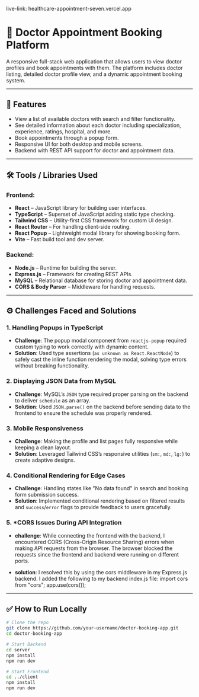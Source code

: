 live-link: healthcare-appointment-seven.vercel.app

# 🏥 Doctor Appointment Booking Platform

A responsive full-stack web application that allows users to view doctor profiles and book appointments with them. The platform includes doctor listing, detailed doctor profile view, and a dynamic appointment booking system.

---

## 🚀 Features

- View a list of available doctors with search and filter functionality.
- See detailed information about each doctor including specialization, experience, ratings, hospital, and more.
- Book appointments through a popup form.
- Responsive UI for both desktop and mobile screens.
- Backend with REST API support for doctor and appointment data.

---

## 🛠️ Tools / Libraries Used

### Frontend:

- **React** – JavaScript library for building user interfaces.
- **TypeScript** – Superset of JavaScript adding static type checking.
- **Tailwind CSS** – Utility-first CSS framework for custom UI design.
- **React Router** – For handling client-side routing.
- **React Popup** – Lightweight modal library for showing booking form.
- **Vite** – Fast build tool and dev server.

### Backend:

- **Node.js** – Runtime for building the server.
- **Express.js** – Framework for creating REST APIs.
- **MySQL** – Relational database for storing doctor and appointment data.
- **CORS & Body Parser** – Middleware for handling requests.

---

## ⚙️ Challenges Faced and Solutions

### 1. **Handling Popups in TypeScript**

- **Challenge**: The popup modal component from `reactjs-popup` required custom typing to work correctly with dynamic content.
- **Solution**: Used type assertions (`as unknown as React.ReactNode`) to safely cast the inline function rendering the modal, solving type errors without breaking functionality.

### 2. **Displaying JSON Data from MySQL**

- **Challenge**: MySQL’s `JSON` type required proper parsing on the backend to deliver `schedule` as an array.
- **Solution**: Used `JSON.parse()` on the backend before sending data to the frontend to ensure the schedule was properly rendered.

### 3. **Mobile Responsiveness**

- **Challenge**: Making the profile and list pages fully responsive while keeping a clean layout.
- **Solution**: Leveraged Tailwind CSS’s responsive utilities (`sm:`, `md:`, `lg:`) to create adaptive designs.

### 4. **Conditional Rendering for Edge Cases**

- **Challenge**: Handling states like "No data found" in search and booking form submission success.
- **Solution**: Implemented conditional rendering based on filtered results and `success`/`error` flags to provide feedback to users gracefully.

### 5. **\*CORS Issues During API Integration**

- **challenge**: While connecting the frontend with the backend, I encountered CORS (Cross-Origin Resource Sharing) errors when making API requests from the browser. The browser blocked the requests since the frontend and backend were running on different ports.

- **solution**: I resolved this by using the cors middleware in my Express.js backend. I added the following to my backend index.js file:
  import cors from "cors";
  app.use(cors());

---

## ✅ How to Run Locally

```bash
# Clone the repo
git clone https://github.com/your-username/doctor-booking-app.git
cd doctor-booking-app

# Start Backend
cd server
npm install
npm run dev

# Start Frontend
cd ../client
npm install
npm run dev
```
